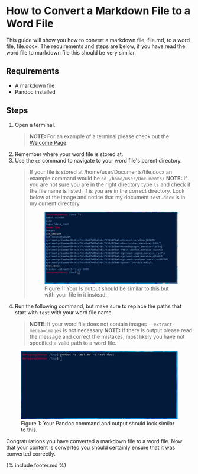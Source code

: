# How to Convert a Markdown File to a Word File

This guide will show you how to convert a markdown file, file.md, to a word file, file.docx.  The requirements and steps are below, if you have read the word file to markdown file this should be very similar.

## Requirements

- A markdown file
- Pandoc installed

## Steps

1. Open a terminal.
   > **NOTE:** For an example of a terminal please check out the [Welcome Page](welcome.md).
2. Remember where your word file is stored at.
3. Use the `cd` command to navigate to your word file's parent directory.
   > If your file is stored at /home/user/Documents/file.docx an example command would be `cd /home/user/Documents/`
   > **NOTE:** If you are not sure you are in the right directory type `ls` and check if the file name is listed, if is you are in the correct directory. Look below at the image and notice that my document `test.docx` is in my current directory.
   > <figure>
   > <img src="images/ls.png" alt="Picture of a ls with a .docx file listed">
   > <figcaption>Figure 1: Your ls output should be similar to this but with your file in it instead.</figcaption>
   > </figure>
4. Run the following command, but make sure to replace the paths that start with `test` with your word file name.
   > **NOTE:** If your word file does not contain images `--extract-media=images` is not necessary
   > **NOTE:** If there is output please read the message and correct the mistakes, most likely you have not specified a valid path to a word file.
<figure>
<img src="images/pandoc_markdown_to_word.png" alt="Picture of a successful Pandoc execution">
<figcaption>Figure 1: Your Pandoc command and output should look similar to this.</figcaption>
</figure>

Congratulations you have converted a markdown file to a word file.  Now that your content is converted you should certainly ensure that it was converted correctly.

{% include footer.md %}
